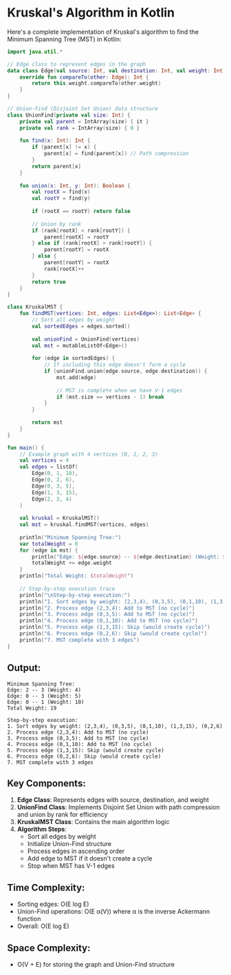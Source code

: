 # Kruskal's Algorithm in Kotlin

Here's a complete implementation of Kruskal's algorithm to find the Minimum Spanning Tree (MST) in Kotlin:

```kotlin
import java.util.*

// Edge class to represent edges in the graph
data class Edge(val source: Int, val destination: Int, val weight: Int) : Comparable<Edge> {
    override fun compareTo(other: Edge): Int {
        return this.weight.compareTo(other.weight)
    }
}

// Union-Find (Disjoint Set Union) data structure
class UnionFind(private val size: Int) {
    private val parent = IntArray(size) { it }
    private val rank = IntArray(size) { 0 }
    
    fun find(x: Int): Int {
        if (parent[x] != x) {
            parent[x] = find(parent[x]) // Path compression
        }
        return parent[x]
    }
    
    fun union(x: Int, y: Int): Boolean {
        val rootX = find(x)
        val rootY = find(y)
        
        if (rootX == rootY) return false
        
        // Union by rank
        if (rank[rootX] < rank[rootY]) {
            parent[rootX] = rootY
        } else if (rank[rootX] > rank[rootY]) {
            parent[rootY] = rootX
        } else {
            parent[rootY] = rootX
            rank[rootX]++
        }
        return true
    }
}

class KruskalMST {
    fun findMST(vertices: Int, edges: List<Edge>): List<Edge> {
        // Sort all edges by weight
        val sortedEdges = edges.sorted()
        
        val unionFind = UnionFind(vertices)
        val mst = mutableListOf<Edge>()
        
        for (edge in sortedEdges) {
            // If including this edge doesn't form a cycle
            if (unionFind.union(edge.source, edge.destination)) {
                mst.add(edge)
                
                // MST is complete when we have V-1 edges
                if (mst.size == vertices - 1) break
            }
        }
        
        return mst
    }
}

fun main() {
    // Example graph with 4 vertices (0, 1, 2, 3)
    val vertices = 4
    val edges = listOf(
        Edge(0, 1, 10),
        Edge(0, 2, 6),
        Edge(0, 3, 5),
        Edge(1, 3, 15),
        Edge(2, 3, 4)
    )
    
    val kruskal = KruskalMST()
    val mst = kruskal.findMST(vertices, edges)
    
    println("Minimum Spanning Tree:")
    var totalWeight = 0
    for (edge in mst) {
        println("Edge: ${edge.source} -- ${edge.destination} (Weight: ${edge.weight})")
        totalWeight += edge.weight
    }
    println("Total Weight: $totalWeight")
    
    // Step-by-step execution trace
    println("\nStep-by-step execution:")
    println("1. Sort edges by weight: (2,3,4), (0,3,5), (0,1,10), (1,3,15), (0,2,6)")
    println("2. Process edge (2,3,4): Add to MST (no cycle)")
    println("3. Process edge (0,3,5): Add to MST (no cycle)")
    println("4. Process edge (0,1,10): Add to MST (no cycle)")
    println("5. Process edge (1,3,15): Skip (would create cycle)")
    println("6. Process edge (0,2,6): Skip (would create cycle)")
    println("7. MST complete with 3 edges")
}
```

## Output:
```
Minimum Spanning Tree:
Edge: 2 -- 3 (Weight: 4)
Edge: 0 -- 3 (Weight: 5)
Edge: 0 -- 1 (Weight: 10)
Total Weight: 19

Step-by-step execution:
1. Sort edges by weight: (2,3,4), (0,3,5), (0,1,10), (1,3,15), (0,2,6)
2. Process edge (2,3,4): Add to MST (no cycle)
3. Process edge (0,3,5): Add to MST (no cycle)
4. Process edge (0,1,10): Add to MST (no cycle)
5. Process edge (1,3,15): Skip (would create cycle)
6. Process edge (0,2,6): Skip (would create cycle)
7. MST complete with 3 edges
```

## Key Components:

1. **Edge Class**: Represents edges with source, destination, and weight
2. **UnionFind Class**: Implements Disjoint Set Union with path compression and union by rank for efficiency
3. **KruskalMST Class**: Contains the main algorithm logic
4. **Algorithm Steps**:
   - Sort all edges by weight
   - Initialize Union-Find structure
   - Process edges in ascending order
   - Add edge to MST if it doesn't create a cycle
   - Stop when MST has V-1 edges

## Time Complexity:
- Sorting edges: O(E log E)
- Union-Find operations: O(E α(V)) where α is the inverse Ackermann function
- Overall: O(E log E)

## Space Complexity:
- O(V + E) for storing the graph and Union-Find structure

